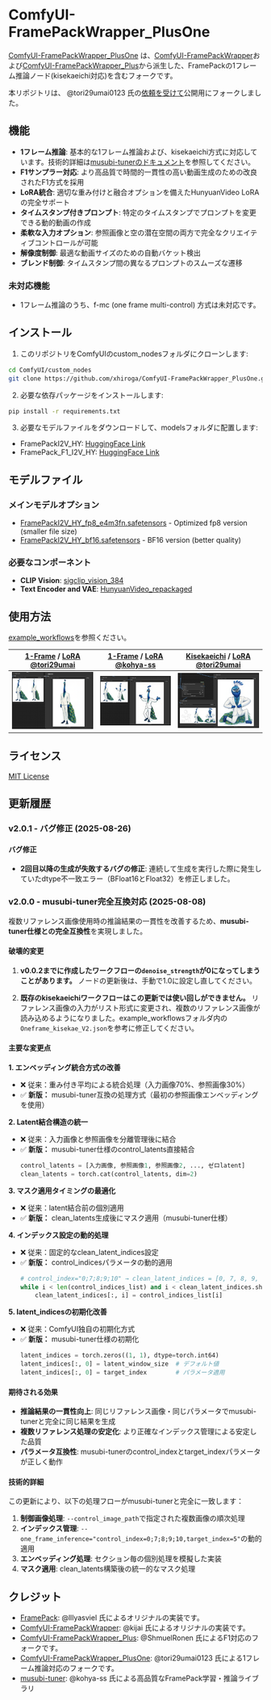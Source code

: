 # ComfyUI-FramePackWrapper_PlusOne

[ComfyUI-FramePackWrapper_PlusOne](https://github.com/tori29umai0123/ComfyUI-FramePackWrapper_PlusOne) は、[ComfyUI-FramePackWrapper](https://github.com/kijai/ComfyUI-FramePackWrapper)および[ComfyUI-FramePackWrapper_Plus](https://github.com/ShmuelRonen/ComfyUI-FramePackWrapper_Plus)から派生した、FramePackの1フレーム推論ノード(kisekaeichi対応)を含むフォークです。

本リポジトリは、 @tori29umai0123 氏の[依頼を受けて](https://x.com/tori29umai/status/1928692381735432320)公開用にフォークしました。

## 機能

- **1フレーム推論**: 基本的な1フレーム推論および、kisekaeichi方式に対応しています。技術的詳細は[musubi-tunerのドキュメント](https://github.com/kohya-ss/musubi-tuner/blob/main/docs/framepack_1f.md)を参照してください。
- **F1サンプラー対応**: より高品質で時間的一貫性の高い動画生成のための改良されたF1方式を採用
- **LoRA統合**: 適切な重み付けと融合オプションを備えたHunyuanVideo LoRAの完全サポート
- **タイムスタンプ付きプロンプト**: 特定のタイムスタンプでプロンプトを変更できる動的動画の作成
- **柔軟な入力オプション**: 参照画像と空の潜在空間の両方で完全なクリエイティブコントロールが可能
- **解像度制御**: 最適な動画サイズのための自動バケット検出
- **ブレンド制御**: タイムスタンプ間の異なるプロンプトのスムーズな遷移

### 未対応機能

- 1フレーム推論のうち、f-mc (one frame multi-control) 方式は未対応です。

## インストール

1. このリポジトリをComfyUIのcustom_nodesフォルダにクローンします:
```bash
cd ComfyUI/custom_nodes
git clone https://github.com/xhiroga/ComfyUI-FramePackWrapper_PlusOne.git
```

2. 必要な依存パッケージをインストールします:
```bash
pip install -r requirements.txt
```

3. 必要なモデルファイルをダウンロードして、modelsフォルダに配置します:
- FramePackI2V_HY: [HuggingFace Link](https://huggingface.co/lllyasviel/FramePackI2V_HY)
- FramePack_F1_I2V_HY: [HuggingFace Link](https://huggingface.co/lllyasviel/FramePack_F1_I2V_HY_20250503)

## モデルファイル

### メインモデルオプション
- [FramePackI2V_HY_fp8_e4m3fn.safetensors](https://huggingface.co/Kijai/HunyuanVideo_comfy/blob/main/FramePackI2V_HY_fp8_e4m3fn.safetensors) - Optimized fp8 version (smaller file size)
- [FramePackI2V_HY_bf16.safetensors](https://huggingface.co/Kijai/HunyuanVideo_comfy/blob/main/FramePackI2V_HY_bf16.safetensors) - BF16 version (better quality)

### 必要なコンポーネント
- **CLIP Vision**: [sigclip_vision_384](https://huggingface.co/Comfy-Org/sigclip_vision_384/tree/main)
- **Text Encoder and VAE**: [HunyuanVideo_repackaged](https://huggingface.co/Comfy-Org/HunyuanVideo_repackaged/tree/main/split_files)

## 使用方法

[example_workflows](./example_workflows)を参照ください。

| [1-Frame](./example_workflows/Oneframe.json) / [LoRA @tori29umai](https://huggingface.co/tori29umai/FramePack_LoRA/blob/main/Apose_V7_dim4.safetensors) | [1-Frame](./example_workflows/Oneframe.json) / [LoRA @kohya-ss](https://huggingface.co/kohya-ss/misc-models/blob/main/fp-1f-chibi-1024.safetensors) | [Kisekaeichi](./example_workflows/Oneframe_kisekaeichi.json) / [LoRA @tori29umai](https://huggingface.co/tori29umai/FramePack_LoRA/blob/main/body2img_V7_kisekaeichi_dim4_1e-3_512_768-000140.safetensors) |
| --- | --- | --- |
| ![kisekaeichi](./images/basic-apose.png) | ![chibi](./images/basic-chibi.png) | ![body2img](./images/kisekaeichi-body2img.png) |

## ライセンス

[MIT License](LICENSE)

## 更新履歴

### v2.0.1 - バグ修正 (2025-08-26)

#### バグ修正
- **2回目以降の生成が失敗するバグの修正**: 連続して生成を実行した際に発生していたdtype不一致エラー（BFloat16とFloat32）を修正しました。

### v2.0.0 - musubi-tuner完全互換対応 (2025-08-08)

複数リファレンス画像使用時の推論結果の一貫性を改善するため、**musubi-tuner仕様との完全互換性**を実現しました。

#### 破壊的変更

1. **v0.0.2までに作成したワークフローの`denoise_strength`が0になってしまうことがあります。** ノードの更新後は、手動で1.0に設定し直してください。

2. **既存のkisekaeichiワークフローはこの更新では使い回しができません。** リファレンス画像の入力がリスト形式に変更され、複数のリファレンス画像が読み込めるようになりました。example_workflowsフォルダ内の`Oneframe_kisekae_V2.json`を参考に修正してください。

#### 主要な変更点

**1. エンベッディング統合方式の改善**
- ❌ 従来：重み付き平均による統合処理（入力画像70%、参照画像30%）
- ✅ **新版：** musubi-tuner互換の処理方式（最初の参照画像エンベッディングを使用）

**2. Latent結合構造の統一**
- ❌ 従来：入力画像と参照画像を分離管理後に結合
- ✅ **新版：** musubi-tuner仕様のcontrol_latents直接結合
  ```python
  control_latents = [入力画像, 参照画像1, 参照画像2, ..., ゼロlatent]
  clean_latents = torch.cat(control_latents, dim=2)
  ```

**3. マスク適用タイミングの最適化**
- ❌ 従来：latent結合前の個別適用
- ✅ **新版：** clean_latents生成後にマスク適用（musubi-tuner仕様）

**4. インデックス設定の動的処理**
- ❌ 従来：固定的なclean_latent_indices設定
- ✅ **新版：** control_indicesパラメータの動的適用
  ```python
  # control_index="0;7;8;9;10" → clean_latent_indices = [0, 7, 8, 9, 10]
  while i < len(control_indices_list) and i < clean_latent_indices.shape[1]:
      clean_latent_indices[:, i] = control_indices_list[i]
  ```

**5. latent_indicesの初期化改善**
- ❌ 従来：ComfyUI独自の初期化方式
- ✅ **新版：** musubi-tuner仕様の初期化
  ```python
  latent_indices = torch.zeros((1, 1), dtype=torch.int64)
  latent_indices[:, 0] = latent_window_size  # デフォルト値
  latent_indices[:, 0] = target_index        # パラメータ適用
  ```

#### 期待される効果

- **推論結果の一貫性向上**: 同じリファレンス画像・同じパラメータでmusubi-tunerと完全に同じ結果を生成
- **複数リファレンス処理の安定化**: より正確なインデックス管理による安定した品質
- **パラメータ互換性**: musubi-tunerのcontrol_indexとtarget_indexパラメータが正しく動作

#### 技術的詳細

この更新により、以下の処理フローがmusubi-tunerと完全に一致します：

1. **制御画像処理**: `--control_image_path`で指定された複数画像の順次処理
2. **インデックス管理**: `--one_frame_inference="control_index=0;7;8;9;10,target_index=5"`の動的適用
3. **エンベッディング処理**: セクション毎の個別処理を模擬した実装
4. **マスク適用**: clean_latents構築後の統一的なマスク処理

## クレジット

- [FramePack](https://github.com/lllyasviel/FramePack): @lllyasviel 氏によるオリジナルの実装です。
- [ComfyUI-FramePackWrapper](https://github.com/kijai/ComfyUI-FramePackWrapper): @kijai 氏によるオリジナルの実装です。
- [ComfyUI-FramePackWrapper_Plus](https://github.com/ShmuelRonen/ComfyUI-FramePackWrapper_Plus): @ShmuelRonen 氏によるF1対応のフォークです。
- [ComfyUI-FramePackWrapper_PlusOne](https://github.com/tori29umai0123/ComfyUI-FramePackWrapper_PlusOne): @tori29umai0123 氏による1フレーム推論対応のフォークです。
- [musubi-tuner](https://github.com/kohya-ss/musubi-tuner): @kohya-ss 氏による高品質なFramePack学習・推論ライブラリ

